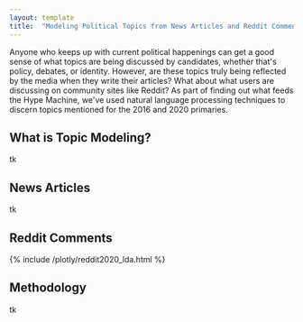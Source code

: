 ```yaml
---
layout: template
title:  "Modeling Political Topics from News Articles and Reddit Comments"
---
```


Anyone who keeps up with current political happenings can get a good sense of what topics are being discussed by candidates, whether that's policy, debates, or identity. However, are these topics truly being reflected by the media when they write their articles? What about what users are discussing on community sites like Reddit? As part of finding out what feeds the Hype Machine, we've used natural language processing techniques to discern topics mentioned for the 2016 and 2020 primaries.

## What is Topic Modeling?

tk

## News Articles

tk

## Reddit Comments

{% include /plotly/reddit2020_lda.html %}

## Methodology

tk
